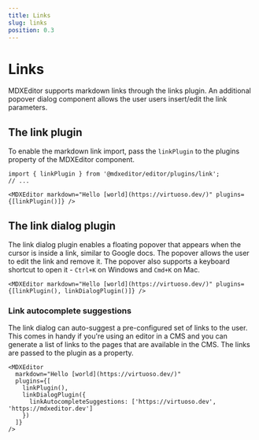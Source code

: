```yaml
---
title: Links
slug: links
position: 0.3
---
```


# Links

MDXEditor supports markdown links through the links plugin. An additional popover dialog component allows the user users insert/edit the link parameters.

## The link plugin

To enable the markdown link import, pass the `linkPlugin` to the plugins property of the MDXEditor component.

```tsx
import { linkPlugin } from '@mdxeditor/editor/plugins/link';
// ...

<MDXEditor markdown="Hello [world](https://virtuoso.dev/)" plugins={[linkPlugin()]} />
```

## The link dialog plugin

The link dialog plugin enables a floating popover that appears when the cursor is inside a link, similar to Google docs. The popover allows the user to edit the link and remove it. The popover also supports a keyboard shortcut to open it - `Ctrl+K` on Windows and `Cmd+K` on Mac.

```tsx
<MDXEditor markdown="Hello [world](https://virtuoso.dev/)" plugins={[linkPlugin(), linkDialogPlugin()]} />
```

### Link autocomplete suggestions

The link dialog can auto-suggest a pre-configured set of links to the user. This comes in handy if you're using an editor in a CMS and you can generate a list of links to the pages that are available in the CMS. The links are passed to the plugin as a property.

```tsx
<MDXEditor
  markdown="Hello [world](https://virtuoso.dev/)"
  plugins={[
    linkPlugin(),
    linkDialogPlugin({
      linkAutocompleteSuggestions: ['https://virtuoso.dev', 'https://mdxeditor.dev']
    })
  ]}
/>
```

